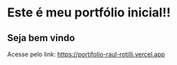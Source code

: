 <h1>Este é meu portfólio inicial!!</h1>
<h2>Seja bem vindo</h2>

Acesse pelo link: <a>https://portifolio-raul-rotilli.vercel.app</a>
